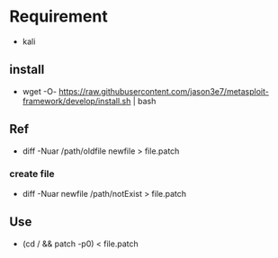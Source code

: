 # Requirement #
* kali

## install ##
* wget -O- https://raw.githubusercontent.com/jason3e7/metasploit-framework/develop/install.sh | bash 

## Ref ##
* diff -Nuar /path/oldfile newfile > file.patch 

### create file ###
* diff -Nuar newfile /path/notExist > file.patch
 
## Use ##
* (cd / && patch -p0) < file.patch
